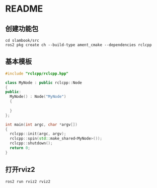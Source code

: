 # README

## 创建功能包

``` shell
cd slambook/src
ros2 pkg create ch --build-type ament_cmake --dependencies rclcpp
```

## 基本模板

``` c++
#include "rclcpp/rclcpp.hpp"

class MyNode : public rclcpp::Node
{
public:
  MyNode() : Node("MyNode")
  {
    
  }
};

int main(int argc, char *argv[])
{
  rclcpp::init(argc, argv);
  rclcpp::spin(std::make_shared<MyNode>());
  rclcpp::shutdown();
  return 0;
}
```

## 打开rviz2

``` shell
ros2 run rviz2 rviz2
```

